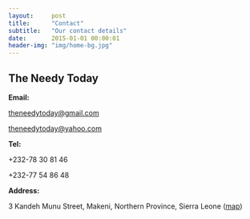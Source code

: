```yaml
---
layout:     post
title:      "Contact"
subtitle:   "Our contact details"
date:       2015-01-01 00:00:01
header-img: "img/home-bg.jpg"
---
```



## The Needy Today


__Email:__

[theneedytoday@gmail.com](mailto:theneedytoday@gmail.com)

[theneedytoday@yahoo.com](mailto:theneedytoday@yahoo.com)

__Tel:__

+232-78 30 81 46

+232-77 54 86 48

__Address:__

3 Kandeh Munu Street, Makeni, Northern Province, Sierra Leone ([map](https://goo.gl/maps/82bwFMBcpdpayEnEA))
